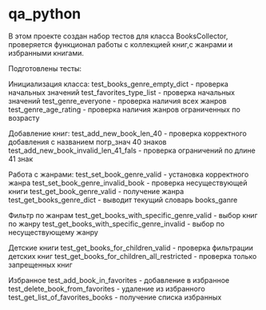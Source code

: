 # qa_python
В этом проекте создан набор тестов для класса BooksCollector,
проверяется функционал работы с коллекцией книг,с жанрами и избранными книгами.

Подготовлены тесты:

Инициализация класса:
    test_books_genre_empty_dict -  проверка начальных значений
    test_favorites_type_list  -  проверка начальных значений
    test_genre_everyone  - проверка наличия всех жанров
    test_genre_age_rating  - проверка наличия жанров ограниченных по возрасту

Добавление книг:
    test_add_new_book_len_40 - проверка корректного добавления с названием погр_знач 40 знаков
    test_add_new_book_invalid_len_41_fals - проверка ограничений по длине  41 знак

Работа с жанрами:
    test_set_book_genre_valid - установка корректного жанра
    test_set_book_genre_invalid_book - проверка несуществующей книги
    test_get_book_genre_valid - получение жанра
    test_get_books_genre_dict - выводит текущий словарь books_ganre 

Фильтр по жанрам
    test_get_books_with_specific_genre_valid - выбор книг по жанру
    test_get_books_with_specific_genre_invalid - выбор по несуществующему жанру

Детские книги
    test_get_books_for_children_valid - проверка фильтрации детских книг
    test_get_books_for_children_all_restricted - проверка только запрещенных книг

Избранное
    test_add_book_in_favorites - добавление в избранное
    test_delete_book_from_favorites - удаление из избранного
    test_get_list_of_favorites_books - получение списка избранных

